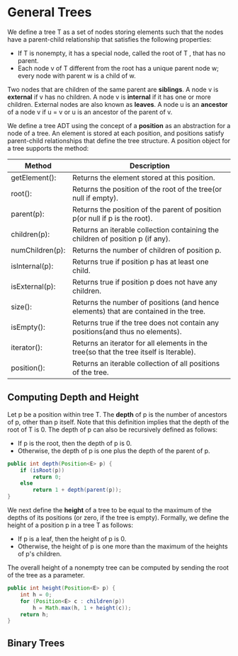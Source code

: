 # General Trees

We define a tree T as a set of nodes storing elements such that the nodes have a parent-child relationship that satisfies the following properties:  
* If T is nonempty, it has a special node, called the root of T , that has no parent.
* Each node v of T different from the root has a unique parent node w; every node with parent w is a child of w.

Two nodes that are children of the same parent are __siblings__. A node v is __external__ if v has no children. A node v is __internal__ if it has one or more children. External nodes are also known as __leaves__. A node u is an __ancestor__ of a node v if u = v or u is an ancestor of the parent of v.  

We define a tree ADT using the concept of a __position__ as an abstraction for a node of a tree. An element is stored at each position, and positions satisfy parent-child relationships that define the tree structure. A position object for a tree supports the method:


| Method          | Description                                                                            |
|-----------------|----------------------------------------------------------------------------------------|
| getElement():   | Returns the element stored at this position.                                           |
| root():         | Returns the position of the root of the tree(or null if empty).                        |
| parent(p):      | Returns the position of the parent of position p(or null if p is the root).            |
| children(p):    | Returns an iterable collection containing the children of position p (if any).         |
| numChildren(p): | Returns the number of children of position p.                                          |
| isInternal(p):  | Returns true if position p has at least one child.                                     |
| isExternal(p):  | Returns true if position p does not have any children.                                 |
| size():         | Returns the number of positions (and hence elements) that are contained in the tree.   |
| isEmpty():      | Returns true if the tree does not contain any positions(and thus no elements).         |
| iterator():     | Returns an iterator for all elements in the tree(so that the tree itself is Iterable). |
| position():     | Returns an iterable collection of all positions of the tree.                           |


## Computing Depth and Height
Let p be a position within tree T. The __depth__ of p is the number of ancestors of p, other than p itself. Note that this definition implies that the depth of the root of T is 0. The depth of p can also be recursively defined as follows: 

* If p is the root, then the depth of p is 0.
* Otherwise, the depth of p is one plus the depth of the parent of p.

```JAVA
public int depth(Position<E> p) {
	if (isRoot(p))
		return 0;
	else
		return 1 + depth(parent(p));
}
```

We next define the __height__ of a tree to be equal to the maximum of the depths of its positions (or zero, if the tree is empty). Formally, we define the height of a position p in a tree T as follows:
* If p is a leaf, then the height of p is 0.
* Otherwise, the height of p is one more than the maximum of the heights of p's children.

The overall height of a nonempty tree can be computed by sending the root of the tree as a parameter.
```JAVA
public int height(Position<E> p) {
	int h = 0;
	for (Position<E> c : children(p))
		h = Math.max(h, 1 + height(c));
	return h;
}
```
## Binary Trees










